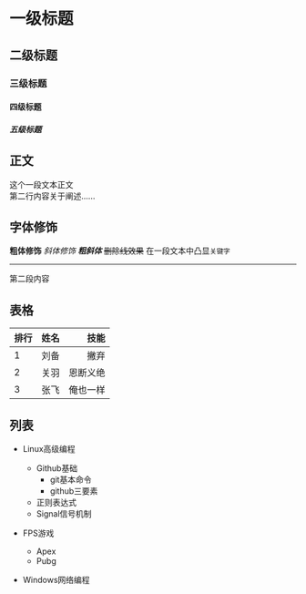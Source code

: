 



# 一级标题
## 二级标题
### 三级标题
#### 四级标题
##### 五级标题


## 正文
   这个一段文本正文<br>
第二行内容关于阐述......<br>




## 字体修饰
**粗体修饰**
*斜体修饰*
***粗斜体***
~~删除线效果~~
在一段文本中凸显`关键字`

------------------------------------------

第二段内容


## 表格

|排行|姓名|技能|
--|:--:|--:|
|1|刘备|撇弃|
|2|关羽|恩断义绝|
|3|张飞|俺也一样|


## 列表
* Linux高级编程
  * Github基础
    * git基本命令
    * github三要素
  * 正则表达式
  * Signal信号机制

* FPS游戏
  * Apex
  * Pubg
* Windows网络编程
